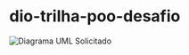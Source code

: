 # dio-trilha-poo-desafio

![Diagrama UML Solicitado](https://www.mermaidchart.com/raw/3eacf22c-e9a6-420b-a5af-b77309ea5c4f?theme=dark&version=v0.1&format=svg)
